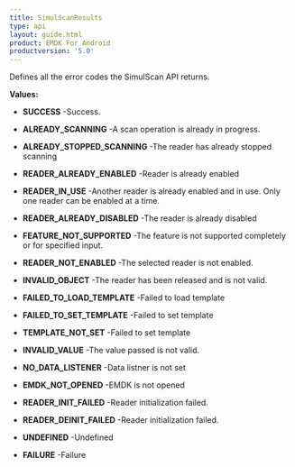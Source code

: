```yaml
---
title: SimulScanResults
type: api
layout: guide.html
product: EMDK For Android
productversion: '5.0'
---
```



Defines all the error codes the SimulScan API returns.

**Values:**

* **SUCCESS** -Success.

* **ALREADY_SCANNING** -A scan operation is already in progress.

* **ALREADY_STOPPED_SCANNING** -The reader has already stopped scanning

* **READER_ALREADY_ENABLED** -Reader is already enabled

* **READER_IN_USE** -Another reader is already enabled and in use. Only one reader can be enabled at a time.

* **READER_ALREADY_DISABLED** -The reader is already disabled

* **FEATURE_NOT_SUPPORTED** -The feature is not supported completely or for specified input.

* **READER_NOT_ENABLED** -The selected reader is not enabled.

* **INVALID_OBJECT** -The reader has been released and is not valid.

* **FAILED_TO_LOAD_TEMPLATE** -Failed to load template

* **FAILED_TO_SET_TEMPLATE** -Failed to set template

* **TEMPLATE_NOT_SET** -Failed to set template

* **INVALID_VALUE** -The value passed is not valid.

* **NO_DATA_LISTENER** -Data listner is not set

* **EMDK_NOT_OPENED** -EMDK is not opened

* **READER_INIT_FAILED** -Reader initialization failed.

* **READER_DEINIT_FAILED** -Reader initialization failed.

* **UNDEFINED** -Undefined

* **FAILURE** -Failure


